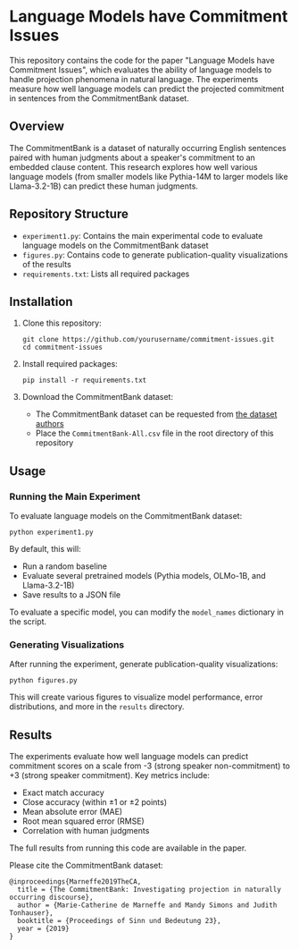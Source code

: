 # Language Models have Commitment Issues

This repository contains the code for the paper "Language Models have Commitment Issues", which evaluates the ability of language models to handle projection phenomena in natural language. The experiments measure how well language models can predict the projected commitment in sentences from the CommitmentBank dataset.

## Overview

The CommitmentBank is a dataset of naturally occurring English sentences paired with human judgments about a speaker's commitment to an embedded clause content. This research explores how well various language models (from smaller models like Pythia-14M to larger models like Llama-3.2-1B) can predict these human judgments.

## Repository Structure

- `experiment1.py`: Contains the main experimental code to evaluate language models on the CommitmentBank dataset
- `figures.py`: Contains code to generate publication-quality visualizations of the results
- `requirements.txt`: Lists all required packages

## Installation

1. Clone this repository:
   ```
   git clone https://github.com/yourusername/commitment-issues.git
   cd commitment-issues
   ```

2. Install required packages:
   ```
   pip install -r requirements.txt
   ```

3. Download the CommitmentBank dataset:
   - The CommitmentBank dataset can be requested from [the dataset authors](https://github.com/mcdm/CommitmentBank)
   - Place the `CommitmentBank-All.csv` file in the root directory of this repository

## Usage

### Running the Main Experiment

To evaluate language models on the CommitmentBank dataset:

```
python experiment1.py
```

By default, this will:
- Run a random baseline
- Evaluate several pretrained models (Pythia models, OLMo-1B, and Llama-3.2-1B)
- Save results to a JSON file

To evaluate a specific model, you can modify the `model_names` dictionary in the script.

### Generating Visualizations

After running the experiment, generate publication-quality visualizations:

```
python figures.py
```

This will create various figures to visualize model performance, error distributions, and more in the `results` directory.

## Results

The experiments evaluate how well language models can predict commitment scores on a scale from -3 (strong speaker non-commitment) to +3 (strong speaker commitment). Key metrics include:

- Exact match accuracy
- Close accuracy (within ±1 or ±2 points)
- Mean absolute error (MAE)
- Root mean squared error (RMSE)
- Correlation with human judgments

The full results from running this code are available in the paper.

Please cite the CommitmentBank dataset:

```
@inproceedings{Marneffe2019TheCA,
  title = {The CommitmentBank: Investigating projection in naturally occurring discourse},
  author = {Marie-Catherine de Marneffe and Mandy Simons and Judith Tonhauser},
  booktitle = {Proceedings of Sinn und Bedeutung 23},
  year = {2019}
}
```
